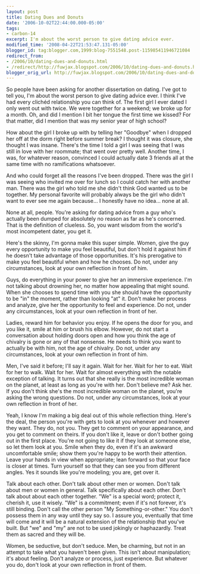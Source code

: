 ```yaml
---
layout: post
title: Dating Dues and Donuts
date: '2006-10-02T22:44:00.000-05:00'
tags:
- carbon-14
excerpt: I'm about the worst person to give dating advice ever.
modified_time: '2008-04-22T21:53:47.131-05:00'
blogger_id: tag:blogger.com,1999:blog-7551548.post-115985411946721084
redirect_from: 
- /2006/10/dating-dues-and-donuts.html
- /redirect/http://fuwjax.blogspot.com/2006/10/dating-dues-and-donuts.html
blogger_orig_url: http://fuwjax.blogspot.com/2006/10/dating-dues-and-donuts.html
---
```


So people have been asking for another dissertation on dating.  I've got to tell you, I'm about the worst person to give dating advice ever.  I think I've had every clichéd relationship you can think of.  The first girl I ever dated I only went out with twice.  We were together for a weekend; we broke up for a month.  Oh, and did I mention I bit her tongue the first time we kissed?  For that matter, did I mention that was my senior year of high school?

How about the girl I broke up with by telling her "Goodbye" when I dropped her off at the dorm right before summer break?  I thought it was closure, she thought I was insane.  There's the time I told a girl I was seeing that I was still in love with her roommate; that went over pretty well.  Another time, I was, for whatever reason, convinced I could actually date 3 friends all at the same time with no ramifications whatsoever.

And who could forget all the reasons I've been dropped.  There was the girl I was seeing who invited me over for lunch so I could catch her with another man.  There was the girl who told me she didn't think God wanted us to be together.  My personal favorite will probably always be the girl who didn't want to ever see me again because… I honestly have no idea… none at all.

None at all, people.  You're asking for dating advice from a guy who's actually been dumped for absolutely no reason as far as he's concerned.  That is the definition of clueless.  So, you want wisdom from the world's most incompetent dater, you get it.

Here's the skinny, I'm gonna make this super simple.  Women, give the guy every opportunity to make you feel beautiful, but don't hold it against him if he doesn't take advantage of those opportunities.  It's his prerogative to make you feel beautiful when and how he chooses.  Do not, under any circumstances, look at your own reflection in front of him.

Guys, do everything in your power to give her an immersive experience.  I'm not talking about drowning her, no matter how appealing that might sound.  When she chooses to spend time with you she should have the opportunity to be "in" the moment, rather than looking "at" it.  Don't make her process and analyze, give her the opportunity to feel and experience.  Do not, under any circumstances, look at your own reflection in front of her.

Ladies, reward him for behavior you enjoy.  If he opens the door for you, and you like it, smile at him or brush his elbow.  However, do not start a conversation about holding doors open and how you think the age of chivalry is gone or any of that nonsense.  He needs to think you want to actually be with him, not the age of chivalry.  Do not, under any circumstances, look at your own reflection in front of him.

Men, I've said it before; I'll say it again.  Wait for her.  Wait for her to eat.  Wait for her to walk.  Wait for her.  Wait for almost everything with the notable exception of talking.  It turns out that she really is the most incredible woman on the planet, at least as long as you're with her.  Don't believe me?  Ask her.  If you don't think she's the most incredible woman on the planet, you're asking the wrong questions.  Do not, under any circumstances, look at your own reflection in front of her.

Yeah, I know I'm making a big deal out of this whole reflection thing.  Here's the deal, the person you're with gets to look at you whenever and however they want.  They do, not you.  They get to comment on your appearance, and you get to comment on theirs.  If you don't like it, leave or don't bother going out in the first place.  You're not going to like it if they look at someone else, so let them look at you.  Smile when they do, even if it's an awkward uncomfortable smile; show them you're happy to be worth their attention.  Leave your hands in view when appropriate; lean forward so that your face is closer at times.  Turn yourself so that they can see you from different angles.  Yes it sounds like you're modeling; you are, get over it.

Talk about each other.  Don't talk about other men or women.  Don't talk about men or women in general.  Talk specifically about each other.  Don't talk about about each other together.  "We" is a special word; protect it, cherish it, use it wisely.  "We" is a commitment; even if it's not forever, it's still binding.  Don't call the other person "My Something-or-other."  You don't possess them in any way until they say so.  I assure you, eventually that time will come and it will be a natural extension of the relationship that you've built.  But "we" and "my" are not to be used jokingly or haphazardly.  Treat them as sacred and they will be.

Women, be seductive, but don't seduce.  Men, be charming, but not in an attempt to take what you haven't been given.  This isn't about manipulation; it's about feeling.  Don't analyze or process, just experience.  But whatever you do, don't look at your own reflection in front of them.